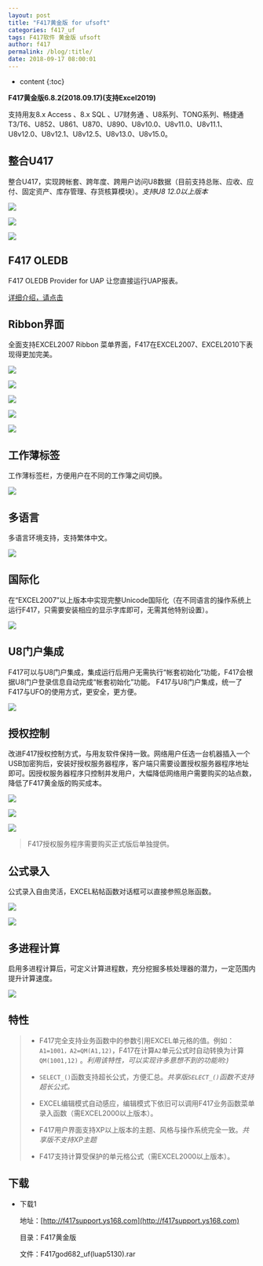 ```yaml
---
layout: post
title: "F417黄金版 for ufsoft"
categories: f417_uf
tags: F417软件 黄金版 ufsoft
author: f417
permalink: /blog/:title/
date: 2018-09-17 08:00:01
---
```


* content
{:toc}

**F417黄金版6.8.2(2018.09.17)(支持Excel2019)**

支持用友8.x Access 、8.x SQL 、U7财务通 、U8系列、TONG系列、畅捷通T3/T6、U852、U861、U870、U890、U8v10.0、U8v11.0、U8v11.1、U8v12.0、U8v12.1、U8v12.5、U8v13.0、U8v15.0。




## 整合U417

整合U417，实现跨帐套、跨年度、跨用户访问U8数据（目前支持总账、应收、应付、固定资产、库存管理、存货核算模块）。<em>支持U8 12.0以上版本</em>

![](/images/f417_uf/f417_uf_gold_1_1.png)

![](/images/f417_uf/f417_uf_gold_1_2.png)

![](/images/f417_uf/f417_uf_gold_1_3.png)

## F417 OLEDB

F417 OLEDB Provider for UAP 让您直接运行UAP报表。

[详细介绍，请点击](/blog/f417_oledb_uf)

## Ribbon界面

全面支持EXCEL2007 Ribbon 菜单界面，F417在EXCEL2007、EXCEL2010下表现得更加完美。

![](/images/f417_uf/f417_uf_gold_ribbon_2007.jpg)

![](/images/f417_uf/f417_uf_gold_ribbon_2010.jpg)

![](/images/f417_uf/f417_uf_gold_ribbon_2013.jpg)

![](/images/f417_uf/f417_uf_gold_ribbon_2016.png)

![](/images/f417_uf/f417_uf_gold_ribbon_2019.png)

## 工作薄标签

工作薄标签栏，方便用户在不同的工作簿之间切换。

![](/images/f417_uf/f417_uf_gold_xltab.jpg)

## 多语言

多语言环境支持，支持繁体中文。

![](/images/f417_uf/f417_uf_gold_multi_lang.png)

## 国际化

在“EXCEL2007”以上版本中实现完整Unicode国际化（在不同语言的操作系统上运行F417，只需要安装相应的显示字库即可，无需其他特别设置）。

![](/images/f417_uf/f417_uf_gold_i18n.jpg)

## U8门户集成

F417可以与U8门户集成，集成运行后用户无需执行“帐套初始化”功能，F417会根据U8门户登录信息自动完成“帐套初始化”功能。 F417与U8门户集成，统一了F417与UFO的使用方式，更安全，更方便。

![](/images/f417_uf/f417_uf_gold_u8_portal.png)

## 授权控制

改进F417授权控制方式，与用友软件保持一致。网络用户任选一台机器插入一个USB加密狗后，安装好授权服务器程序，客户端只需要设置授权服务器程序地址即可。因授权服务器程序只控制并发用户，大幅降低网络用户需要购买的站点数，降低了F417黄金版的购买成本。

![](/images/f417_uf/f417_uf_gold_authsrv_1.png)

![](/images/f417_uf/f417_uf_gold_authsrv_2.png)

![](/images/f417_uf/f417_uf_gold_authsrv_3.png)

> F417授权服务程序需要购买正式版后单独提供。

## 公式录入

公式录入自由灵活，EXCEL粘帖函数对话框可以直接参照总账函数。

![](/images/f417_uf/f417_uf_gold_wizard_1.png)

![](/images/f417_uf/f417_uf_gold_wizard_2.png)

## 多进程计算

启用多进程计算后，可定义计算进程数，充分挖掘多核处理器的潜力，一定范围内提升计算速度。

![](/images/f417_uf/f417_uf_gold_mp.png)

## 特性

> - F417完全支持业务函数中的参数引用EXCEL单元格的值。例如：`A1=1001，A2=QM(A1,12)`，F417在计算`A2`单元公式时自动转换为计算`QM(1001,12)` 。<em>利用该特性，可以实现许多意想不到的功能哟:)</em>
>
> - `SELECT_()`函数支持超长公式，方便汇总。<em>共享版`SELECT_()`函数不支持超长公式。</em>
>
> - EXCEL编辑模式自动感应，编辑模式下依旧可以调用F417业务函数菜单录入函数（需EXCEL2000以上版本）。
>
> - F417用户界面支持XP以上版本的主题、风格与操作系统完全一致。<em>共享版不支持XP主题</em>
>
> - F417支持计算受保护的单元格公式（需EXCEL2000以上版本）。

## 下载

- 下载1

  地址：[http://f417support.ys168.com](http://f417support.ys168.com)

  目录：F417黄金版

  文件：F417god682_uf(luap5130).rar
